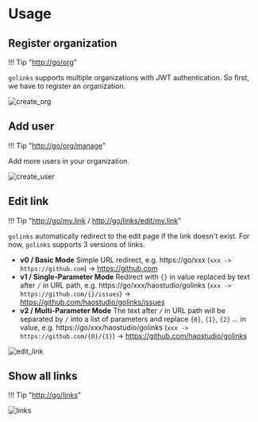 # Usage

## Register organization

!!! Tip "[http://go/org](http://go/org)"

`golinks` supports multiple organizations with JWT authentication.
So first, we have to register an organization.

![create_org](img/create_org.png)

## Add user

!!! Tip "[http://go/org/manage](http://go/org/manage)"

Add more users in your organization.

![create_user](img/create_user.png)

## Edit link

!!! Tip "[http://go/my.link](http://go/my.link) / [http://go/links/edit/my.link](http://go/links/edit/my.link)"

`golinks` automatically redirect to the edit page if the link doesn't exist. For
now, `golinks` supports 3 versions of links.

- **v0 / Basic Mode**
  Simple URL redirect, e.g. https://go/xxx (`xxx -> https://github.com`) -> https://github.com
- **v1 / Single-Parameter Mode**
  Redirect with `{}` in value replaced by text after `/` in URL path,
  e.g. https://go/xxx/haostudio/golinks (`xxx -> https://github.com/{}/issues`) -> https://github.com/haostudio/golinks/issues
- **v2 / Multi-Parameter Mode**
  The text after `/` in URL path will be separated by `/` into a list of
  parameters and replace `{0}`, `{1}`, `{2}` ... in value, e.g.
  https://go/xxx/haostudio/golinks (`xxx -> https://github.com/{0}/{1}`) -> https://github.com/haostudio/golinks

![edit_link](img/edit_link.png)

## Show all links

!!! Tip "[http://go/links](http://go/links)"

![links](img/links.png)
